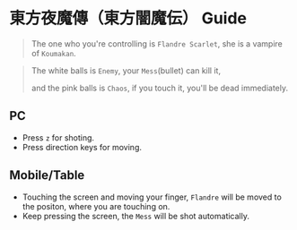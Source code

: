 # 東方夜魔傳（東方闇魔伝） Guide

> The one who you're controlling is `Flandre Scarlet`, she is a vampire of `Koumakan`.

> The white balls is `Enemy`, your `Mess`(bullet) can kill it,
>
> and the pink balls is `Chaos`, if you touch it, you'll be dead immediately.

## PC

- Press `z` for shoting.
- Press direction keys for moving.

## Mobile/Table

- Touching the screen and moving your finger, `Flandre` will be moved to the positon, where you are touching on.
- Keep pressing the screen, the `Mess` will be shot automatically.
